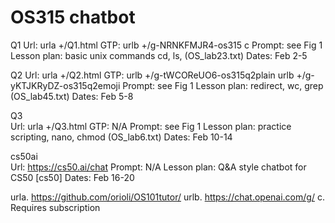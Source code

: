 # OS315 chatbot

Q1	Url: 	urla +/Q1.html
GTP: 	urlb +/g-NRNKFMJR4-os315 c
Prompt: see Fig 1
Lesson plan: basic unix commands cd, ls,  (OS_lab23.txt)
Dates: Feb 2-5


Q2	Url: 	urla +/Q2.html
GTP: 	urlb +/g-tWCOReUO6-os315q2plain
	urlb +/g-yKTJKRyDZ-os315q2emoji
Prompt: see Fig 1
Lesson plan: redirect, wc, grep (OS_lab45.txt)
Dates: Feb 5-8


Q3	
Url: 	urla +/Q3.html
GTP: N/A
Prompt: see Fig 1
Lesson plan: practice scripting, nano, chmod (OS_lab6.txt)
Dates: Feb 10-14

cs50ai	
Url: https://cs50.ai/chat
Prompt: N/A
Lesson plan: Q&A style chatbot for CS50 [cs50]
Dates: Feb 16-20


urla.	https://github.com/orioli/OS101tutor/
urlb.	https://chat.openai.com/g/
c.	Requires subscription
